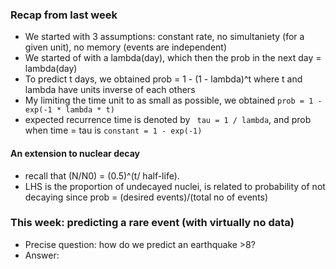 ### Recap from last week
- We started with 3 assumptions: constant rate, no simultaniety (for a given unit), no memory (events are independent)
- We started of with a lambda(day), which then the prob in the next day = lambda(day)
- To predict t days, we obtained prob = 1 - (1 - lambda)^t where t and lambda have units inverse of each others
- My limiting the time unit to as small as possible, we obtained ```prob = 1 - exp(-1 * lambda * t)```
- expected recurrence time is denoted by ``` tau = 1 / lambda```, and prob when time = tau is ```constant = 1 - exp(-1)```
#### An extension to nuclear decay
- recall that (N/N0) = (0.5)^(t/ half-life). 
- LHS is the proportion of undecayed nuclei, is related to probability of not decaying since prob = (desired events)/(total no of events)

### This week: predicting a rare event (with virtually no data)
- Precise question: how do we predict an earthquake >8?
- Answer:
